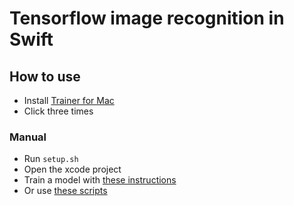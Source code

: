 # Tensorflow image recognition in Swift

## How to use
 * Install <a href="http://github.com/mortenjust/trainer-mac">Trainer for Mac</a>
 * Click three times


### Manual

* Run `setup.sh`
* Open the xcode project
* Train a model with <a href="https://www.tensorflow.org/how_tos/image_retraining/">these instructions</a>
* Or use <a href="https://github.com/mortenjust/image-retrainer-tensorflow">these scripts</a>
